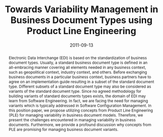 ---
abstract: Electronic Data Interchange (EDI) is based on the standardization of business
  document types. Usually, a standard business document type is defined in an all-embracing
  manner covering all elements needed in any business context, such as geopolitical
  context, industry context, and others. Before exchanging business documents in a
  particular business context, business partners have to agree on an implementation
  guide resulting in a subset of the standard document type. Different subsets of
  a standard document type may also be considered as variants of the standard document
  type. Since no agreed methodology for building variants of standard documents types
  exists, the domain of EDI may learn from Software Engineering. In fact, we are facing
  the need for managing variants which is typically addressed in Software Configuration
  Management. In this position paper, we propose utilizing concepts from Product Line
  Engineering (PLE) for managing variability in business document models. Therefore,
  we present the challenges encountered in managing variability in business documents.
  Furthermore, we provide a profound discussion why concepts from PLE are promising
  for managing business document variants.
authors:
- Christian Pichler
- Christian Huemer
date: '2011-09-13'
featured: false
links:
- name: Publik
  url: https://publik.tuwien.ac.at/showentry.php?ID=201827&lang=2
publication: 'Vortrag: 1st International Workshop on Software Architecture Variability
  (SAVA 2011), Essen, Germany; 13.09.2011 - 16.09.2011; in: "Proceedings of the 5th
  European Conference on Software Architecture, ECSA Companion Volume", ACM International
  Conference Proceeding Series (2011), S. 1 - 5'
publication_types:
- '1'
publishDate: '2011-09-13'
title: Towards Variability Management in Business Document Types using Product Line
  Engineering
url_pdf: ''
---